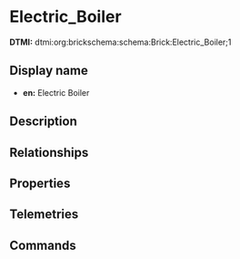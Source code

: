 # Electric_Boiler
**DTMI:** dtmi:org:brickschema:schema:Brick:Electric_Boiler;1
## Display name
- **en:** Electric Boiler
## Description
## Relationships
## Properties
## Telemetries
## Commands
